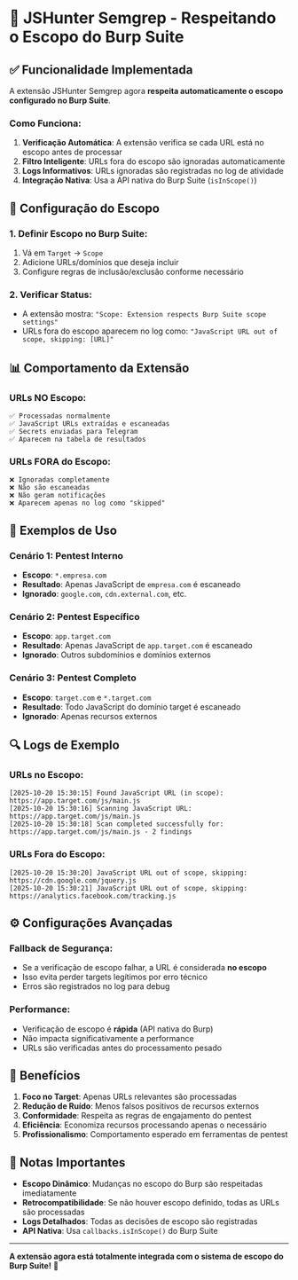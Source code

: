 # 🎯 JSHunter Semgrep - Respeitando o Escopo do Burp Suite

## ✅ Funcionalidade Implementada

A extensão JSHunter Semgrep agora **respeita automaticamente o escopo configurado no Burp Suite**.

### **Como Funciona:**

1. **Verificação Automática**: A extensão verifica se cada URL está no escopo antes de processar
2. **Filtro Inteligente**: URLs fora do escopo são ignoradas automaticamente
3. **Logs Informativos**: URLs ignoradas são registradas no log de atividade
4. **Integração Nativa**: Usa a API nativa do Burp Suite (`isInScope()`)

## 🔧 Configuração do Escopo

### **1. Definir Escopo no Burp Suite:**
1. Vá em `Target` → `Scope`
2. Adicione URLs/domínios que deseja incluir
3. Configure regras de inclusão/exclusão conforme necessário

### **2. Verificar Status:**
- A extensão mostra: `"Scope: Extension respects Burp Suite scope settings"`
- URLs fora do escopo aparecem no log como: `"JavaScript URL out of scope, skipping: [URL]"`

## 📊 Comportamento da Extensão

### **URLs NO Escopo:**
```
✅ Processadas normalmente
✅ JavaScript URLs extraídas e escaneadas
✅ Secrets enviadas para Telegram
✅ Aparecem na tabela de resultados
```

### **URLs FORA do Escopo:**
```
❌ Ignoradas completamente
❌ Não são escaneadas
❌ Não geram notificações
❌ Aparecem apenas no log como "skipped"
```

## 🎯 Exemplos de Uso

### **Cenário 1: Pentest Interno**
- **Escopo**: `*.empresa.com`
- **Resultado**: Apenas JavaScript de `empresa.com` é escaneado
- **Ignorado**: `google.com`, `cdn.external.com`, etc.

### **Cenário 2: Pentest Específico**
- **Escopo**: `app.target.com`
- **Resultado**: Apenas JavaScript de `app.target.com` é escaneado
- **Ignorado**: Outros subdomínios e domínios externos

### **Cenário 3: Pentest Completo**
- **Escopo**: `target.com` e `*.target.com`
- **Resultado**: Todo JavaScript do domínio target é escaneado
- **Ignorado**: Apenas recursos externos

## 🔍 Logs de Exemplo

### **URLs no Escopo:**
```
[2025-10-20 15:30:15] Found JavaScript URL (in scope): https://app.target.com/js/main.js
[2025-10-20 15:30:16] Scanning JavaScript URL: https://app.target.com/js/main.js
[2025-10-20 15:30:18] Scan completed successfully for: https://app.target.com/js/main.js - 2 findings
```

### **URLs Fora do Escopo:**
```
[2025-10-20 15:30:20] JavaScript URL out of scope, skipping: https://cdn.google.com/jquery.js
[2025-10-20 15:30:21] JavaScript URL out of scope, skipping: https://analytics.facebook.com/tracking.js
```

## ⚙️ Configurações Avançadas

### **Fallback de Segurança:**
- Se a verificação de escopo falhar, a URL é considerada **no escopo**
- Isso evita perder targets legítimos por erro técnico
- Erros são registrados no log para debug

### **Performance:**
- Verificação de escopo é **rápida** (API nativa do Burp)
- Não impacta significativamente a performance
- URLs são verificadas antes do processamento pesado

## 🚀 Benefícios

1. **Foco no Target**: Apenas URLs relevantes são processadas
2. **Redução de Ruído**: Menos falsos positivos de recursos externos
3. **Conformidade**: Respeita as regras de engajamento do pentest
4. **Eficiência**: Economiza recursos processando apenas o necessário
5. **Profissionalismo**: Comportamento esperado em ferramentas de pentest

## 📝 Notas Importantes

- **Escopo Dinâmico**: Mudanças no escopo do Burp são respeitadas imediatamente
- **Retrocompatibilidade**: Se não houver escopo definido, todas as URLs são processadas
- **Logs Detalhados**: Todas as decisões de escopo são registradas
- **API Nativa**: Usa `callbacks.isInScope()` do Burp Suite

---

**A extensão agora está totalmente integrada com o sistema de escopo do Burp Suite!** 🎯
